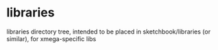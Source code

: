 libraries
=========

libraries directory tree, intended to be placed in sketchbook/libraries (or similar), for xmega-specific libs
